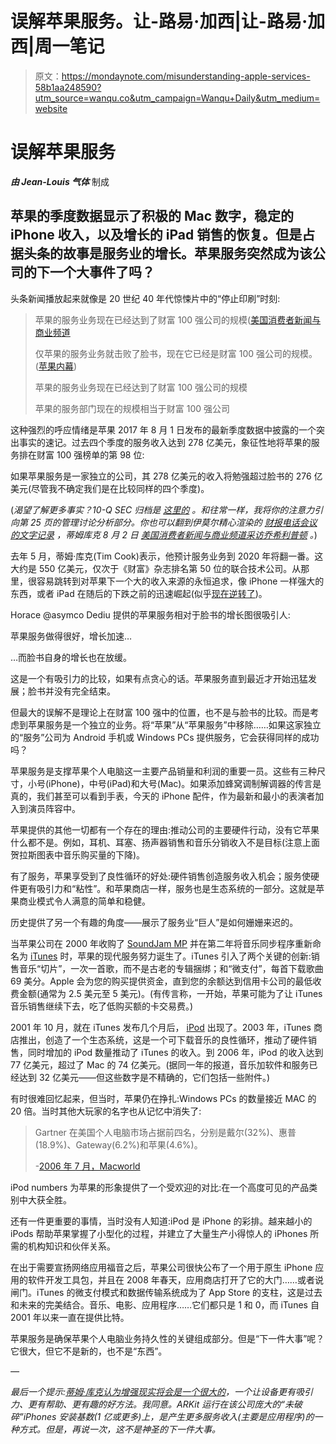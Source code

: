 # 误解苹果服务。让-路易·加西|让-路易·加西|周一笔记

> 原文：<https://mondaynote.com/misunderstanding-apple-services-58b1aa248590?utm_source=wanqu.co&utm_campaign=Wanqu+Daily&utm_medium=website>

# **误解苹果服务**

***由 Jean-Louis 气体*** 制成



## 苹果的季度数据显示了积极的 Mac 数字，稳定的 iPhone 收入，以及增长的 iPad 销售的恢复。但是占据头条的故事是服务业的增长。苹果服务突然成为该公司的下一个大事件了吗？

头条新闻播放起来就像是 20 世纪 40 年代惊悚片中的“停止印刷”时刻:

> 苹果的服务业务现在已经达到了财富 100 强公司的规模([美国消费者新闻与商业频道](https://www.cnbc.com/video/2017/08/02/apples-service-biz-now-the-size-of-a-fortune-100-company-tim-cook.html)
> 
> 仅苹果的服务业务就击败了脸书，现在它已经是财富 100 强公司的规模。([苹果内幕](http://appleinsider.com/articles/17/08/01/apples-services-business-alone-now-the-size-of-a-fortune-100-company-beats-out-facebook))
> 
> 苹果的服务业务现在已经达到了财富 100 强公司的规模
> 
> 苹果的服务部门现在的规模相当于财富 100 强公司

这种强烈的呼应情绪是苹果 2017 年 8 月 1 日发布的最新季度数据中披露的一个突出事实的速记。过去四个季度的服务收入达到 278 亿美元，象征性地将苹果的服务排在财富 100 强榜单的第 98 位:

如果苹果服务是一家独立的公司，其 278 亿美元的收入将勉强超过脸书的 276 亿美元(尽管我不确定我们是在比较同样的四个季度)。

(*渴望了解更多事实？10-Q SEC 归档是* [*这里的*](http://files.shareholder.com/downloads/AAPL/3661131996x0xS320193-17-9/320193/filing.pdf) *。和往常一样，我将你的注意力引向第 25 页的管理讨论分析部分。你也可以翻到伊莫尔精心渲染的* [*财报电话会议的文字记录*](https://www.imore.com/transcript-apple-ceo-tim-cook-companys-2017-q3-earnings?utm_source=im&utm_medium=superfeature&utm_campaign=navigation) *，蒂姆库克 8 月 2 日* [*美国消费者新闻与商业频道采访乔希利普顿*](https://www.cnbc.com/2017/08/01/tim-cook-interview-with-cnbc-after-q3-2017-earnings-full-transcript.html) *。*)

去年 5 月，蒂姆·库克(Tim Cook)表示，他预计服务业务到 2020 年将翻一番。这大约是 550 亿美元，仅次于《财富》杂志排名第 50 位的联合技术公司。从那里，很容易跳转到对苹果下一个大的收入来源的永恒追求，像 iPhone 一样强大的东西，或者 iPad 在随后的下跌之前的迅速崛起(似乎[现在逆转了](http://www.macworld.com/article/3212866/techology-business/apples-third-quarter-earnings-soar-on-the-back-of-booming-ipad-sales.html))。

Horace @asymco Dediu 提供的苹果服务相对于脸书的增长图很吸引人:



苹果服务做得很好，增长加速…



…而脸书自身的增长也在放缓。

这是一个有吸引力的比较，如果有点贪心的话。苹果服务直到最近才开始迅猛发展；脸书并没有完全结束。

但最大的误解不是理论上在财富 100 强中的位置，也不是与脸书的比较。而是考虑到苹果服务是一个独立的业务。将“苹果”从“苹果服务”中移除……如果这家独立的“服务”公司为 Android 手机或 Windows PCs 提供服务，它会获得同样的成功吗？

苹果服务是支撑苹果个人电脑这一主要产品销量和利润的重要一员。这些有三种尺寸，小号(iPhone)，中号(iPad)和大号(Mac)。如果添加蜂窝调制解调器的传言是真的，我们甚至可以看到手表，今天的 iPhone 配件，作为最新和最小的表演者加入到演员阵容中。

苹果提供的其他一切都有一个存在的理由:推动公司的主要硬件行动，没有它苹果什么都不是。例如，耳机、耳塞、扬声器销售和音乐分销收入不是目标(注意上面贺拉斯图表中音乐购买量的下降)。

有了服务，苹果享受到了良性循环的好处:硬件销售创造服务收入机会；服务使硬件更有吸引力和“粘性”。和苹果商店一样，服务也是生态系统的一部分。这就是苹果商业模式令人满意的简单和稳健。

历史提供了另一个有趣的角度——展示了服务业“巨人”是如何姗姗来迟的。

当苹果公司在 2000 年收购了 [SoundJam MP](https://en.wikipedia.org/wiki/SoundJam_MP) 并在第二年将音乐同步程序重新命名为 [iTunes](https://en.wikipedia.org/wiki/ITunes) 时，苹果的现代服务努力诞生了。iTunes 引入了两个关键的创新:销售音乐“切片”，一次一首歌，而不是古老的专辑捆绑；和“微支付”，每首下载歌曲 69 美分。Apple 会为您的购买提供资金，直到您的余额达到信用卡公司的最低收费金额(通常为 2.5 美元至 5 美元)。(有传言称，一开始，苹果可能为了让 iTunes 音乐销售继续下去，吃了低购买额的卡交易费。)

2001 年 10 月，就在 iTunes 发布几个月后， [iPod](https://en.wikipedia.org/wiki/IPod) 出现了。2003 年，iTunes 商店推出，创造了一个生态系统，这是一个可下载音乐的良性循环，推动了硬件销售，同时增加的 iPod 数量推动了 iTunes 的收入。到 2006 年，iPod 的收入达到 77 亿美元，超过了 Mac 的 74 亿美元。(据同一年的报道，音乐加软件和服务已经达到 32 亿美元——但这些数字是不精确的，它们包括一些附件。)

有时很难回忆起来，但当时，苹果仍在挣扎:Windows PCs 的数量接近 MAC 的 20 倍。当时其他大玩家的名字也从记忆中消失了:

> Gartner 在美国个人电脑市场占据前四名，分别是戴尔(32%)、惠普(18.9%)、Gateway(6.2%)和苹果(4.6%)。
> 
> -[2006 年 7 月，Macworld](http://www.macworld.com/article/1051932/marketshare.html)

iPod numbers 为苹果的形象提供了一个受欢迎的对比:在一个高度可见的产品类别中大获全胜。

还有一件更重要的事情，当时没有人知道:iPod 是 iPhone 的彩排。越来越小的 iPods 帮助苹果掌握了小型化的过程，并建立了大量生产小得惊人的 iPhones 所需的机构知识和伙伴关系。

在出于需要宣扬网络应用福音之后，苹果公司很快公布了一个用于原生 iPhone 应用的软件开发工具包，并且在 2008 年春天，应用商店打开了它的大门……或者说闸门。iTunes 的微支付模式和数据传输系统成为了 App Store 的支柱，这是过去和未来的完美结合。音乐、电影、应用程序……它们都只是 1 和 0，而 iTunes 自 2001 年以来一直在提供比特。

苹果服务是确保苹果个人电脑业务持久性的关键组成部分。但是“下一件大事”呢？它很大，但它不是新的，也不是“东西”。

*—*[](mailto:JLG@mondaynote.com)

*最后一个提示:[蒂姆·库克认为增强现实将会是一个很大的](https://www.cnbc.com/2017/08/01/tim-cook-augmented-reality-will-make-iphone-even-more-essential.html)，一个让设备更有吸引力、更有帮助、更有趣的好方法。我同意。ARKit 运行在该公司庞大的“未破碎”iPhones 安装基数(1 亿或更多)上，是产生更多服务收入(主要是应用程序)的一种方式。但是，再说一次，这不是神圣的下一件大事。*





